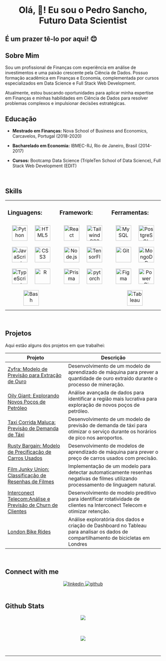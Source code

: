 # <div align="center">Olá, 👋! Eu sou o Pedro Sancho, Futuro Data Scientist</div>  
  

## É um prazer tê-lo por aqui! 😊  

 
## Sobre Mim

Sou um profissional de Finanças com experiência em análise de investimentos e uma paixão crescente pela Ciência de Dados. Possuo formação acadêmica em Finanças e Economia, complementada por cursos especializados em Data Science e Full Stack Web Development.

Atualmente, estou buscando oportunidades para aplicar minha expertise em Finanças e minhas habilidades em Ciência de Dados para resolver problemas complexos e impulsionar decisões estratégicas.

## Educação

- **Mestrado em Finanças:** Nova School of Business and Economics, Carcavelos, Portugal (2018-2020)
  
- **Bacharelado em Economia:** IBMEC-RJ, Rio de Janeiro, Brasil (2014-2017)

- **Cursos:** Bootcamp Data Science (TripleTen School of Data Science), Full Stack Web Development (EDIT)
  
<br/>  


## Skills  
<table><tr><td valign="top" width="33%">



### Linguagens:  
<div align="center">  
<a href="https://www.python.org/" target="_blank"><img style="margin: 10px" src="https://profilinator.rishav.dev/skills-assets/python-original.svg" alt="Python" height="50" /></a>  
<a href="https://en.wikipedia.org/wiki/HTML5" target="_blank"><img style="margin: 10px" src="https://profilinator.rishav.dev/skills-assets/html5-original-wordmark.svg" alt="HTML5" height="50" /></a>  
<a href="https://www.javascript.com/" target="_blank"><img style="margin: 10px" src="https://profilinator.rishav.dev/skills-assets/javascript-original.svg" alt="JavaScript" height="50" /></a>  
<a href="https://www.w3schools.com/css/" target="_blank"><img style="margin: 10px" src="https://profilinator.rishav.dev/skills-assets/css3-original-wordmark.svg" alt="CSS3" height="50" /></a>  
<a href="https://www.typescriptlang.org/" target="_blank"><img style="margin: 10px" src="https://profilinator.rishav.dev/skills-assets/typescript-original.svg" alt="TypeScript" height="50" /></a>  
<a href="https://www.r-project.org/" target="_blank"><img style="margin: 10px" src="https://profilinator.rishav.dev/skills-assets/r.svg" alt="R" height="50" /></a>  
<a href="https://www.gnu.org/software/bash/" target="_blank"><img style="margin: 10px" src="https://profilinator.rishav.dev/skills-assets/gnu_bash-icon.svg" alt="Bash" height="50" /></a>  
</div>

</td><td valign="top" width="33%">



### Framework:  
<div align="center">  
<a href="https://reactjs.org/" target="_blank"><img style="margin: 10px" src="https://profilinator.rishav.dev/skills-assets/react-original-wordmark.svg" alt="React" height="50" /></a>  
<a href="https://www.tailwindcss.com/" target="_blank"><img style="margin: 10px" src="https://profilinator.rishav.dev/skills-assets/tailwindcss.svg" alt="Tailwind CSS" height="50" /></a>  
<a href="https://nodejs.org/" target="_blank"><img style="margin: 10px" src="https://profilinator.rishav.dev/skills-assets/nodejs-original-wordmark.svg" alt="Node.js" height="50" /></a>  
<a href="https://www.tensorflow.org/" target="_blank"><img style="margin: 10px" src="https://profilinator.rishav.dev/skills-assets/tensorflow-icon.svg" alt="TensorFlow" height="50" /></a>  
<a href="https://www.prisma.io/" target="_blank"><img style="margin: 10px" src="https://profilinator.rishav.dev/skills-assets/prisma.png" alt="Prisma" height="50" /></a>  
<a href="https://pytorch.org/" target="_blank"><img style="margin: 10px" src="https://profilinator.rishav.dev/skills-assets/pytorch-icon.svg" alt="pytorch" height="50" /></a>  
</div>

</td><td valign="top" width="33%">



### Ferramentas:  
<div align="center">  
<a href="https://www.mysql.com/" target="_blank"><img style="margin: 10px" src="https://profilinator.rishav.dev/skills-assets/mysql-original-wordmark.svg" alt="MySQL" height="50" /></a>  
<a href="https://www.postgresql.org/" target="_blank"><img style="margin: 10px" src="https://profilinator.rishav.dev/skills-assets/postgresql-original-wordmark.svg" alt="PostgreSQL" height="50" /></a>  
<a href="https://github.com/" target="_blank"><img style="margin: 10px" src="https://profilinator.rishav.dev/skills-assets/git-scm-icon.svg" alt="Git" height="50" /></a>  
<a href="https://www.mongodb.com/" target="_blank"><img style="margin: 10px" src="https://profilinator.rishav.dev/skills-assets/mongodb-original-wordmark.svg" alt="MongoDB" height="50" /></a>  
<a href="https://www.figma.com/" target="_blank"><img style="margin: 10px" src="https://profilinator.rishav.dev/skills-assets/figma-icon.svg" alt="Figma" height="50" /></a>  
<a href="https://powerbi.microsoft.com/en-us/" target="_blank"><img style="margin: 10px" src="https://profilinator.rishav.dev/skills-assets/powerbi.png" alt="Power Bi" height="50" /></a>  
<a href="https://www.tableau.com/" target="_blank"><img style="margin: 10px" src="https://profilinator.rishav.dev/skills-assets/tableau.svg" alt="Tableau" height="50" /></a>  
</div>

</td></tr></table>  

<br/>  

## Projetos

Aqui estão alguns dos projetos em que trabalhei:

| Projeto | Descrição |
|---------|-----------|
| [Zyfra: Modelo de Previsão para Extração de Ouro](https://github.com/sanchopedro/zyfra) | Desenvolvimento de um modelo de aprendizado de máquina para prever a quantidade de ouro extraído durante o processo de mineração. |
| [Oily Giant: Explorando Novos Poços de Petróleo](https://github.com/sanchopedro/oily-giant) | Análise avançada de dados para identificar a região mais lucrativa para exploração de novos poços de petróleo. |
| [Taxi Corrida Maluca: Previsão de Demanda de Táxi](https://github.com/sanchopedro/taxi) | Desenvolvimento de um modelo de previsão de demanda de táxi para otimizar o serviço durante os horários de pico nos aeroportos. |
| [Rusty Bargain: Modelo de Precificação de Carros Usados](https://github.com/sanchopedro/rusty-bargain) | Desenvolvimento de modelos de aprendizado de máquina para prever o preço de carros usados com precisão. |
| [Film Junky Union: Classificação de Resenhas de Filmes](https://github.com/sanchopedro/imdb-reviews) | Implementação de um modelo para detectar automaticamente resenhas negativas de filmes utilizando processamento de linguagem natural. |
| [Interconect Telecom:Análise e Previsão de Churn de Clientes](https://github.com/sanchopedro/interconect-telecom) | Desenvolvimento de modelo preditivo para identificar rotatividade de clientes na Interconect Telecom e otimizar retenção. |
| [London Bike Rides](https://github.com/sanchopedro/bike-rides) | Análise exploratória dos dados e criação de Dashboard no Tableau para analisar os dados de compartilhamento de bicicletas em Londres |

<br/>  

## Connect with me  
<div align="center">
<a href="https://linkedin.com/in/pedrosanchorodrigues" target="_blank">
<img src=https://img.shields.io/badge/linkedin-%231E77B5.svg?&style=for-the-badge&logo=linkedin&logoColor=white alt=linkedin style="margin-bottom: 5px;" />
</a>
<a href="https://github.com/sanchopedro" target="_blank">
<img src=https://img.shields.io/badge/github-%2324292e.svg?&style=for-the-badge&logo=github&logoColor=white alt=github style="margin-bottom: 5px;" />
</a>  
</div>  
  

<br/>  


## Github Stats  
<div align="center"><img src="https://github-readme-stats.vercel.app/api?username=sanchopedro&show_icons=true&count_private=true&hide_border=true" align="center" /></div>  

<br/> 

<br/>  

  

<br/>  

<div align="center">
<img src="https://komarev.com/ghpvc/?username=sanchopedro&&style=flat-square" align="center" />
</div>  

<br/>  

<div align="center"></div>
<br />

----

